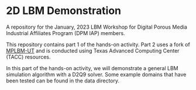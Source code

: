# 2D LBM Demonstration

A repository for the January, 2023 LBM Workshop for Digital Porous Media Industrial Affiliates Program (DPM IAP) members.

This repository contains part 1 of the hands-on activity. Part 2 uses a fork of [MPLBM-UT](https://github.com/BC-Chang/MPLBM-UT) and is conducted using Texas Advanced Computing Center (TACC) resources.

In this part of the hands-on activity, we will demonstrate a general LBM simulation algorithm with a D2Q9 solver. Some example domains that have been tested can be found in the data directory. 

